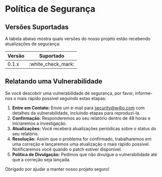 # Política de Segurança

## Versões Suportadas

A tabela abaixo mostra quais versões do nosso projeto estão recebendo atualizações de segurança:

| Versão | Suportado            |
| ------ | -------------------- |
| 0.1.x  | :white\_check\_mark: |


## Relatando uma Vulnerabilidade

Se você descobrir uma vulnerabilidade de segurança, por favor, informe-nos o mais rápido possível seguindo estas etapas:

1. **Entre em Contato:** Envie um e-mail para [security@w4io.com](mailto\:security@w4io.com) com detalhes da vulnerabilidade, incluindo etapas para reproduzi-la.
2. **Confirmação:** Responderemos ao seu relatório dentro de 48 horas e iniciaremos a investigação.
3. **Atualizações:** Você receberá atualizações periódicas sobre o status do seu relatório.
4. **Resolução:** Assim que o problema for confirmado, trabalharemos em uma correção e lançaremos uma atualização o mais rápido possível. Notificaremos você quando o patch estiver disponível.
5. **Política de Divulgação:** Pedimos que não divulgue a vulnerabilidade até que a correção seja lançada.

Obrigado por ajudar a manter nosso projeto seguro!

